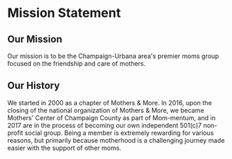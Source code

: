 # Mission Statement

## Our Mission

Our mission is to be the Champaign-Urbana area's premier moms group focused on the friendship and care of mothers.

## Our History

We started in 2000 as a chapter of Mothers & More. In 2016, upon the closing of the national organization of Mothers & More, we became Mothers' Center of Champaign County as part of Mom-mentum, and in 2017 are in the process of becoming our own independent 501(c)7 non-profit social group. Being a member is extremely rewarding for various reasons, but primarily because motherhood is a challenging journey made easier with the support of other moms.
